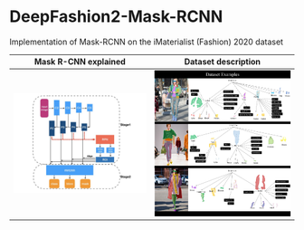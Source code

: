# DeepFashion2-Mask-RCNN

Implementation of Mask-RCNN on the iMaterialist (Fashion) 2020 dataset 

Mask R-CNN explained     | Dataset description      
:-------------------------:|:-------------------------:
<img src="https://github.com/DorBernsohn/kaggle/blob/master/materialist_fashion_2020/mask_rcnn_explained.jpeg" width="400" /> | <img src="https://github.com/DorBernsohn/kaggle/blob/master/materialist_fashion_2020/dataset_example.jpg" width="400" />
